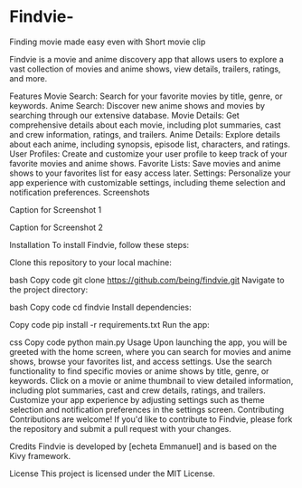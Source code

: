 # Findvie-
Finding movie made easy even with Short movie clip 

Findvie is a movie and anime discovery app that allows users to explore a vast collection of movies and anime shows, view details, trailers, ratings, and more.

Features
Movie Search: Search for your favorite movies by title, genre, or keywords.
Anime Search: Discover new anime shows and movies by searching through our extensive database.
Movie Details: Get comprehensive details about each movie, including plot summaries, cast and crew information, ratings, and trailers.
Anime Details: Explore details about each anime, including synopsis, episode list, characters, and ratings.
User Profiles: Create and customize your user profile to keep track of your favorite movies and anime shows.
Favorite Lists: Save movies and anime shows to your favorites list for easy access later.
Settings: Personalize your app experience with customizable settings, including theme selection and notification preferences.
Screenshots

Caption for Screenshot 1


Caption for Screenshot 2

Installation
To install Findvie, follow these steps:

Clone this repository to your local machine:

bash
Copy code
git clone https://github.com/being/findvie.git
Navigate to the project directory:

bash
Copy code
cd findvie
Install dependencies:

Copy code
pip install -r requirements.txt
Run the app:

css
Copy code
python main.py
Usage
Upon launching the app, you will be greeted with the home screen, where you can search for movies and anime shows, browse your favorites list, and access settings.
Use the search functionality to find specific movies or anime shows by title, genre, or keywords.
Click on a movie or anime thumbnail to view detailed information, including plot summaries, cast and crew details, ratings, and trailers.
Customize your app experience by adjusting settings such as theme selection and notification preferences in the settings screen.
Contributing
Contributions are welcome! If you'd like to contribute to Findvie, please fork the repository and submit a pull request with your changes.

Credits
Findvie is developed by [echeta Emmanuel] and is based on the Kivy framework.

License
This project is licensed under the MIT License.

